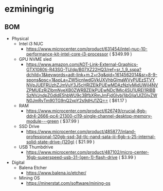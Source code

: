 # ezminingrig

## BOM
- Physical 
  - Intel i3 NUC
    - https://www.microcenter.com/product/631454/intel-nuc-10-performance-kit-intel-core-i3-processor ( $349.99 ) 
  - GPU NVME sled
    - https://www.amazon.com/ADT-Link-External-Graphics-GTX1080ti-R43SG-TU/dp/B07XZ22HQ3/ref=sr_1_9_sspa?dchild=1&keywords=adt-link+m.2+r3g&qid=1614562014&sr=8-9-spons&psc=1&spLa=ZW5jcnlwdGVkUXVhbGlmaWVyPUEzSTVYNVpJUEFRUzhZJmVuY3J5cHRlZElkPUEwMDAzNzIyMjdUWjI4NVZPMUEzRiZlbmNyeXB0ZWRBZElkPUEwNDc1Mjc4SU1UREI1RlBBSzNVJndpZGdldE5hbWU9c3BfbXRmJmFjdGlvbj1jbGlja1JlZGlyZWN0JmRvTm90TG9nQ2xpY2s9dHJ1ZQ== ( $61.17 )
  - RAM
    - https://www.microcenter.com/product/626749/crucial-8gb-ddr4-2666-pc4-21300-cl19-single-channel-desktop-memory-module---green ( $37.99 )
  - SSD Drive
    - https://www.microcenter.com/product/485877/inland-professional-120gb-ssd-3d-tlc-nand-sata-iii-6gb-s-25-internal-solid-state-drive-(120g) ( $21.99 )
  - USB Thumbdrive
    - https://www.microcenter.com/product/487102/micro-center-16gb-superspeed-usb-31-(gen-1)-flash-drive ( $3.99 )
- Digital
  - Balena Etcher 
    - https://www.balena.io/etcher/
  - Mining OS
    - https://minerstat.com/software/mining-os    
